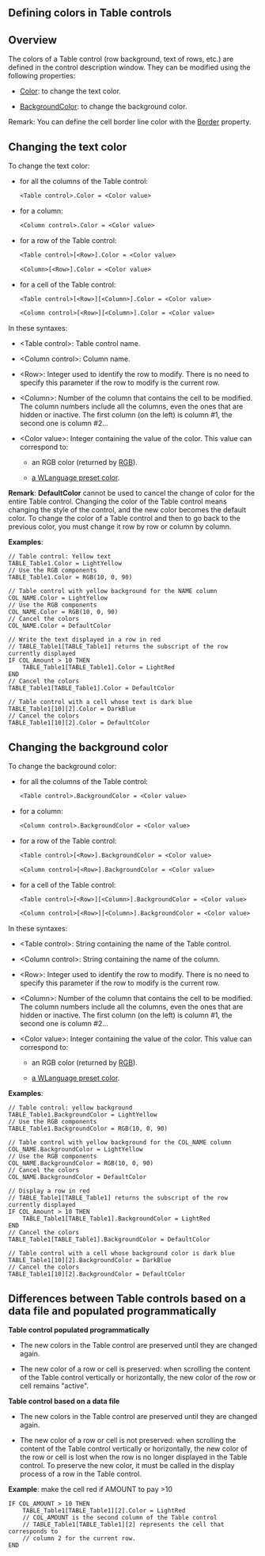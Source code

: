 


## Defining colors in Table controls
			



<a name="NOTE1"></a>
<a name="NOTE1_1"></a>


## Overview
<a name="overview_ELTTEXTE000208"></a>
The colors of a Table control (row background, text of rows, etc.) are defined in the control description window. They can be modified using the following properties:

- [Color](../Proprietes/2510071.md): to change the text color.

- [BackgroundColor](../Proprietes/2510022.md): to change the background color.




Remark: You can define the cell border line color with the [Border](../Proprietes/1000018157.md) property. 



<a name="NOTE2"></a>
<a name="NOTE2_1"></a>


## Changing the text color
<a name="changing_the_text_color_ELTTEXTE000232"></a>
To change the text color: 

- for all the columns of the Table control: 
	
	```txt
	<Table control>.Color = <Color value>
	```


- for a column:
	
	```txt
	<Column control>.Color = <Color value>
	```


- for a row of the Table control:
	
	```txt
	<Table control>[<Row>].Color = <Color value>
	
	<Column>[<Row>].Color = <Color value>
	```


- for a cell of the Table control: 
	
	```txt
	<Table control>[<Row>][<Column>].Color = <Color value>
	
	<Column control>[<Row>][<Column>].Color = <Color value>
	```





In these syntaxes: 

- &lt;Table control&gt;:
	Table control name.

- &lt;Column control&gt;:
	Column name.

- &lt;Row&gt;:
	Integer used to identify the row to modify. There is no need to specify this parameter if the row to modify is the current row.

- &lt;Column&gt;:
	Number of the column that contains the cell to be modified. The column numbers include all the columns, even the ones that are hidden or inactive. The first column (on the left) is column #1, the second one is column #2...

- &lt;Color value&gt;:
	Integer containing the value of the color. This value can correspond to:

	- an RGB color (returned by [RGB](../WDLang1/3029012.md)).

	- [a WLanguage preset color](../WDLang5/3010002.md).







**Remark**: **DefaultColor** cannot be used to cancel the change of color for the entire Table control. Changing the color of the Table control means changing the style of the control, and the new color becomes the default color.
To change the color of a Table control and then to go back to the previous color, you must change it row by row or column by column.

**Examples**:


```wl
// Table control: Yellow text
TABLE_Table1.Color = LightYellow
// Use the RGB components
TABLE_Table1.Color = RGB(10, 0, 90)

// Table control with yellow background for the NAME column
COL_NAME.Color = LightYellow
// Use the RGB components
COL_NAME.Color = RGB(10, 0, 90)
// Cancel the colors
COL_NAME.Color = DefaultColor

// Write the text displayed in a row in red
// TABLE_Table1[TABLE_Table1] returns the subscript of the row currently displayed
IF COL_Amount > 10 THEN
	TABLE_Table1[TABLE_Table1].Color = LightRed
END
// Cancel the colors
TABLE_Table1[TABLE_Table1].Color = DefaultColor

// Table control with a cell whose text is dark blue
TABLE_Table1[10][2].Color = DarkBlue
// Cancel the colors
TABLE_Table1[10][2].Color = DefaultColor
```


<a name="NOTE3"></a>
<a name="NOTE3_1"></a>


## Changing the background color
<a name="changing_the_background_color_ELTTEXTE000256"></a>
To change the background color: 

- for all the columns of the Table control:
	
	```txt
	<Table control>.BackgroundColor = <Color value>
	```


- for a column:
	
	```txt
	<Column control>.BackgroundColor = <Color value>
	```


- for a row of the Table control:
	
	```txt
	<Table control>[<Row>].BackgroundColor = <Color value>
	
	<Column control>[<Row>].BackgroundColor = <Color value>
	```


- for a cell of the Table control:
	
	```txt
	<Table control>[<Row>][<Column>].BackgroundColor = <Color value>
	
	<Column control>[<Row>][<Column>].BackgroundColor = <Color value>
	```





In these syntaxes:

- &lt;Table control&gt;: 
	String containing the name of the Table control.

- &lt;Column control&gt;: 
	String containing the name of the column.

- &lt;Row&gt;: 
	Integer used to identify the row to modify. There is no need to specify this parameter if the row to modify is the current row.

- &lt;Column&gt;:
	Number of the column that contains the cell to be modified. The column numbers include all the columns, even the ones that are hidden or inactive. The first column (on the left) is column #1, the second one is column #2...

- &lt;Color value&gt;:
	Integer containing the value of the color. This value can correspond to:

	- an RGB color (returned by [RGB](../WDLang1/3029012.md)).

	- [a WLanguage preset color](../WDLang5/3010002.md).







**Examples**:


```wl
// Table control: yellow background
TABLE_Table1.BackgroundColor = LightYellow
// Use the RGB components
TABLE_Table1.BackgroundColor = RGB(10, 0, 90)

// Table control with yellow background for the COL_NAME column
COL_NAME.BackgroundColor = LightYellow
// Use the RGB components
COL_NAME.BackgroundColor = RGB(10, 0, 90)
// Cancel the colors
COL_NAME.BackgroundColor = DefaultColor

// Display a row in red
// TABLE_Table1[TABLE_Table1] returns the subscript of the row currently displayed
IF COL_Amount > 10 THEN
	TABLE_Table1[TABLE_Table1].BackgroundColor = LightRed
END
// Cancel the colors
TABLE_Table1[TABLE_Table1].BackgroundColor = DefaultColor

// Table control with a cell whose background color is dark blue
TABLE_Table1[10][2].BackgroundColor = DarkBlue
// Cancel the colors
TABLE_Table1[10][2].BackgroundColor = DefaultColor
```


<a name="NOTE4"></a>
<a name="NOTE4_1"></a>


## Differences between Table controls based on a data file and populated programmatically
<a name="differences_between_table_controls_based_data_file_and_populated_programmatically_ELTTEXTE000280"></a>
**Table control populated programmatically**

- The new colors in the Table control are preserved until they are changed again.

- The new color of a row or cell is preserved: when scrolling the content of the Table control vertically or horizontally, the new color of the row or cell remains "active".




**Table control based on a data file**

- The new colors in the Table control are preserved until they are changed again.

- The new color of a row or cell is not preserved: when scrolling the content of the Table control vertically or horizontally, the new color of the row or cell is lost when the row is no longer displayed in the Table control.
	To preserve the new color, it must be called in the display process of a row in the Table control.




**Example**: make the cell red if AMOUNT to pay &gt;10


```wl
IF COL_AMOUNT > 10 THEN
	TABLE_Table1[TABLE_Table1][2].Color = LightRed
	// COL_AMOUNT is the second column of the Table control
	// TABLE_Table1[TABLE_Table1][2] represents the cell that corresponds to
	// column 2 for the current row. 
END
```



